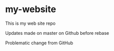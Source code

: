 # my-website
This is my web site repo

Updates made on master on Github before rebase

Problematic change from GitHub
